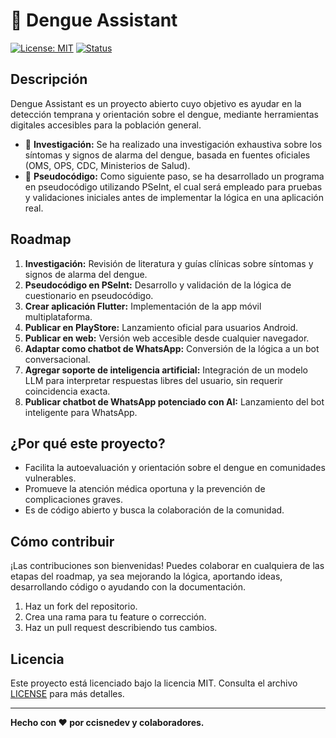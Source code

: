 # 🦟 Dengue Assistant

[![License: MIT](https://img.shields.io/badge/License-MIT-blue.svg)](LICENSE)
[![Status](https://img.shields.io/badge/status-in%20progress-yellow.svg)]()

## Descripción

Dengue Assistant es un proyecto abierto cuyo objetivo es ayudar en la detección temprana y orientación sobre el dengue, mediante herramientas digitales accesibles para la población general.

- 🔬 **Investigación:** Se ha realizado una investigación exhaustiva sobre los síntomas y signos de alarma del dengue, basada en fuentes oficiales (OMS, OPS, CDC, Ministerios de Salud).
- 📝 **Pseudocódigo:** Como siguiente paso, se ha desarrollado un programa en pseudocódigo utilizando PSeInt, el cual será empleado para pruebas y validaciones iniciales antes de implementar la lógica en una aplicación real.

## Roadmap

1. **Investigación:** Revisión de literatura y guías clínicas sobre síntomas y signos de alarma del dengue.
2. **Pseudocódigo en PSeInt:** Desarrollo y validación de la lógica de cuestionario en pseudocódigo.
3. **Crear aplicación Flutter:** Implementación de la app móvil multiplataforma.
4. **Publicar en PlayStore:** Lanzamiento oficial para usuarios Android.
5. **Publicar en web:** Versión web accesible desde cualquier navegador.
6. **Adaptar como chatbot de WhatsApp:** Conversión de la lógica a un bot conversacional.
7. **Agregar soporte de inteligencia artificial:** Integración de un modelo LLM para interpretar respuestas libres del usuario, sin requerir coincidencia exacta.
8. **Publicar chatbot de WhatsApp potenciado con AI:** Lanzamiento del bot inteligente para WhatsApp.

## ¿Por qué este proyecto?

- Facilita la autoevaluación y orientación sobre el dengue en comunidades vulnerables.
- Promueve la atención médica oportuna y la prevención de complicaciones graves.
- Es de código abierto y busca la colaboración de la comunidad.

## Cómo contribuir

¡Las contribuciones son bienvenidas! Puedes colaborar en cualquiera de las etapas del roadmap, ya sea mejorando la lógica, aportando ideas, desarrollando código o ayudando con la documentación.

1. Haz un fork del repositorio.
2. Crea una rama para tu feature o corrección.
3. Haz un pull request describiendo tus cambios.

## Licencia

Este proyecto está licenciado bajo la licencia MIT. Consulta el archivo [LICENSE](LICENSE) para más detalles.

---

**Hecho con ❤️ por ccisnedev y colaboradores.**

